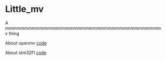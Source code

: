 # Little_mv

A mmmmmmmmmmmmmmmmmmmmmmmmmmmmmmmmmmmmmmmmmv thing

About openmv [code](https://github.com/Docupa/little_mv/blob/master/main.py)

About stm32f1 [code](https://github.com/Docupa/little_mv/blob/master/stm32F1.c)
